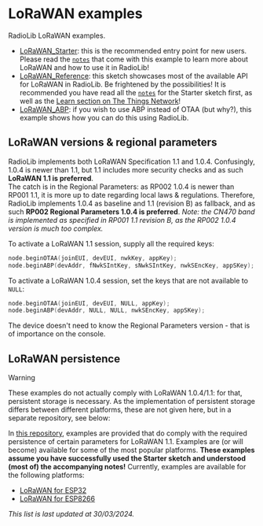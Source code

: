 # LoRaWAN examples
RadioLib LoRaWAN examples.

* [LoRaWAN_Starter](https://github.com/jgromes/RadioLib/tree/master/examples/LoRaWAN/LoRaWAN_Starter): this is the recommended entry point for new users. Please read the [`notes`](https://github.com/jgromes/RadioLib/blob/master/examples/LoRaWAN/LoRaWAN_Starter/notes.md) that come with this example to learn more about LoRaWAN and how to use it in RadioLib!
* [LoRaWAN_Reference](https://github.com/jgromes/RadioLib/tree/master/examples/LoRaWAN/LoRaWAN_Reference): this sketch showcases most of the available API for LoRaWAN in RadioLib. Be frightened by the possibilities! It is recommended you have read all the [`notes`](https://github.com/jgromes/RadioLib/blob/master/examples/LoRaWAN/LoRaWAN_Starter/notes.md) for the Starter sketch first, as well as the [Learn section on The Things Network](https://www.thethingsnetwork.org/docs/lorawan/)!
* [LoRaWAN_ABP](https://github.com/jgromes/RadioLib/tree/master/examples/LoRaWAN/LoRaWAN_ABP): if you wish to use ABP instead of OTAA (but why?), this example shows how you can do this using RadioLib.

## LoRaWAN versions & regional parameters
RadioLib implements both LoRaWAN Specification 1.1 and 1.0.4. Confusingly, 1.0.4 is newer than 1.1, but 1.1 includes more security checks and as such **LoRaWAN 1.1 is preferred**.  
The catch is in the Regional Parameters: as RP002 1.0.4 is newer than RP001 1.1, it is more up to date regarding local laws & regulations. Therefore, RadioLib implements 1.0.4 as baseline and 1.1 (revision B) as fallback, and as such **RP002 Regional Parameters 1.0.4 is preferred**.
_Note: the CN470 band is implemented as specified in RP001 1.1 revision B, as the RP002 1.0.4 version is much too complex._

To activate a LoRaWAN 1.1 session, supply all the required keys:
```cpp
node.beginOTAA(joinEUI, devEUI, nwkKey, appKey);
node.beginABP(devAddr, fNwkSIntKey, sNwkSIntKey, nwkSEncKey, appSKey);
```

To activate a LoRaWAN 1.0.4 session, set the keys that are not available to `NULL`:
```cpp
node.beginOTAA(joinEUI, devEUI, NULL, appKey);
node.beginABP(devAddr, NULL, NULL, nwkSEncKey, appSKey);
```

The device doesn't need to know the Regional Parameters version - that is of importance on the console.

## LoRaWAN persistence
> [!WARNING]
> These examples do not actually comply with LoRaWAN 1.0.4/1.1: for that, persistent storage is necessary. As the implementation of persistent storage differs between different platforms, these are not given here, but in a separate repository, see below:

In [this repository](https://github.com/radiolib-org/radiolib-persistence), examples are provided that do comply with the required persistence of certain parameters for LoRaWAN 1.1. Examples are (or will become) available for some of the most popular platforms. **These examples assume you have successfully used the Starter sketch and understood (most of) the accompanying notes!**
Currently, examples are available for the following platforms:

* [LoRaWAN for ESP32](https://github.com/radiolib-org/radiolib-persistence/tree/main/examples/LoRaWAN_ESP32)
* [LoRaWAN for ESP8266](https://github.com/radiolib-org/radiolib-persistence/tree/main/examples/LoRaWAN_ESP8266)

_This list is last updated at 30/03/2024._
